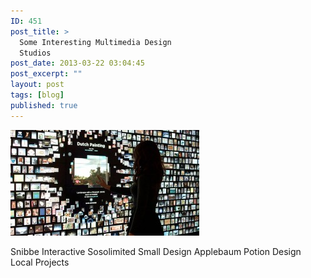 ```yaml
---
ID: 451
post_title: >
  Some Interesting Multimedia Design
  Studios
post_date: 2013-03-22 03:04:45
post_excerpt: ""
layout: post
tags: [blog]
published: true
---
```

<a href="http://localprojects.net/projects/"><img src='/uploads/2013/03/collection-wall3-302x169.jpg' alt='' /></a>

Snibbe Interactive
Sosolimited
Small Design
Applebaum
Potion Design
Local Projects
